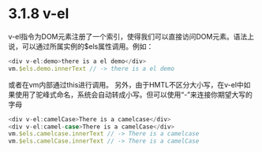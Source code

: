 <!--
 * @Author: zhanglingdi
 * @Date: 2019-12-03 16:34:55
 * @Email: 980583728@qq.com
 * @Company: Sinovatio
 * @version: v0.0.1
 * @LastEditors: zhanglingdi
 * @LastEditTime: 2019-12-03 16:50:08
 * @Description: test
 -->
# 3.1.8 v-el

v-el指令为DOM元素注册了一个索引，使得我们可以直接访问DOM元素。语法上说，可以通过所属实例的$els属性调用。例如：

```javascript
<div v-el:demo>there is a el demo</div>
vm.$els.demo.innerText // -> there is a el demo
```
或者在vm内部通过this进行调用。
另外，由于HMTL不区分大小写，在v-el中如果使用了驼峰式命名，系统会自动转成小写。但可以使用“-”来连接你期望大写的字母

```javascript
<div v-el:camelCase>There is a camelcase</div>
<div v-el:camel-case>There is a camelCase</div>
vm.$els.camelcase.innerText // -> There is a camelcase
vm.$els.camelCase.innerText // -> There is a camelCase
```